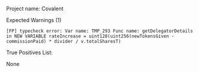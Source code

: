 Project name: Covalent

Expected Warnings (1)

`[FP] typecheck error: Var name: TMP_293 Func name: getDelegatorDetails in NEW VARIABLE rateIncrease = uint128(uint256(newTokensGiven - commissionPaid) * divider / v.totalSharesT)`

True Positives List:

None

